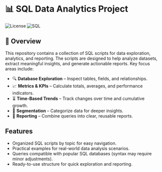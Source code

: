 
# 📊 SQL Data Analytics Project
![License](https://img.shields.io/badge/License-MIT-blue)
![SQL](https://img.shields.io/badge/SQL-Scripts-green)

## 📌 Overview
This repository contains a collection of SQL scripts for data exploration, analytics, and reporting. The scripts are designed to help analyze datasets, extract meaningful insights, and generate actionable reports. Key focus areas include:

- 🔍 **Database Exploration** – Inspect tables, fields, and relationships.
- 📈 **Metrics & KPIs** – Calculate totals, averages, and performance indicators.
- ⏳ **Time-Based Trends** – Track changes over time and cumulative growth.
- 🧩 **Segmentation** – Categorize data for deeper insights.
- 📑 **Reporting** – Combine queries into clear, reusable reports.

## Features
- Organized SQL scripts by topic for easy navigation.
- Practical examples for real-world data analysis scenarios.
- Queries compatible with popular SQL databases (syntax may require minor adjustments).
- Ready-to-use structure for quick exploration and reporting.


